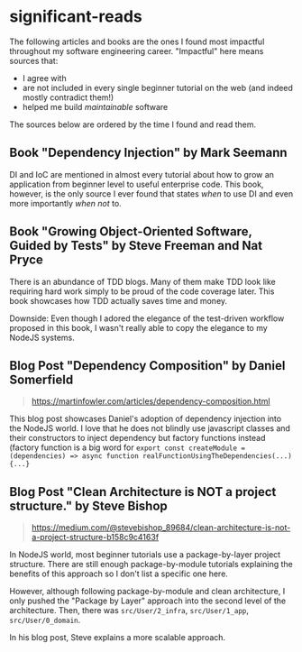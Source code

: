 # significant-reads

The following articles and books are the ones I found most impactful throughout my software engineering career.
"Impactful" here means sources that:

- I agree with
- are not included in every single beginner tutorial on the web (and indeed mostly contradict them!)
- helped me build _maintainable_ software

The sources below are ordered by the time I found and read them.

## Book "Dependency Injection" by Mark Seemann
<!-- Found and read mid 2022 -->
DI and IoC are mentioned in almost every tutorial about how to grow an application from beginner level to useful enterprise code.
This book, however, is the only source I ever found that states _when_ to use DI and even more importantly _when not_ to.

## Book "Growing Object-Oriented Software, Guided by Tests" by Steve Freeman and Nat Pryce
There is an abundance of TDD blogs.
Many of them make TDD look like requiring hard work simply to be proud of the code coverage later.
This book showcases how TDD actually saves time and money.

Downside: Even though I adored the elegance of the test-driven workflow proposed in this book, I wasn't really able to copy the elegance to my NodeJS systems.

## Blog Post "Dependency Composition" by Daniel Somerfield
> https://martinfowler.com/articles/dependency-composition.html

This blog post showcases Daniel's adoption of dependency injection into the NodeJS world.
I love that he does not blindly use javascript classes and their constructors to inject dependency but factory functions instead (factory function is a big word for `export const createModule = (dependencies) => async function realFunctionUsingTheDependencies(...) {...}`

## Blog Post "Clean Architecture is NOT a project structure." by Steve Bishop
> https://medium.com/@stevebishop_89684/clean-architecture-is-not-a-project-structure-b158c9c4163f

In NodeJS world, most beginner tutorials use a package-by-layer project structure.
There are still enough package-by-module tutorials explaining the benefits of this approach so I don't list a specific one here.

However, although following package-by-module and clean architecture, I only pushed the "Package by Layer" approach into the second level of the architecture.
Then, there was `src/User/2_infra`, `src/User/1_app`, `src/User/0_domain`.

In his blog post, Steve explains a more scalable approach.



